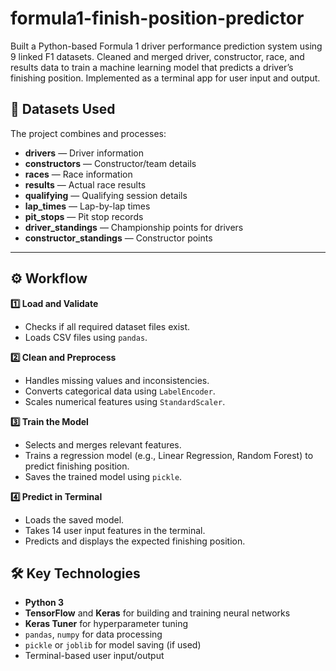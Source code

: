 # formula1-finish-position-predictor
Built a Python-based Formula 1 driver performance prediction system using 9 linked F1 datasets. Cleaned and merged driver, constructor, race, and results data to train a machine learning model that predicts a driver’s finishing position. Implemented as a terminal app for user input and output.
## 📂 **Datasets Used**

The project combines and processes:
- **drivers** — Driver information
- **constructors** — Constructor/team details
- **races** — Race information
- **results** — Actual race results
- **qualifying** — Qualifying session details
- **lap_times** — Lap-by-lap times
- **pit_stops** — Pit stop records
- **driver_standings** — Championship points for drivers
- **constructor_standings** — Constructor points

---

## ⚙️ **Workflow**

**1️⃣ Load and Validate**  
- Checks if all required dataset files exist.
- Loads CSV files using `pandas`.

**2️⃣ Clean and Preprocess**  
- Handles missing values and inconsistencies.
- Converts categorical data using `LabelEncoder`.
- Scales numerical features using `StandardScaler`.

**3️⃣ Train the Model**  
- Selects and merges relevant features.
- Trains a regression model (e.g., Linear Regression, Random Forest) to predict finishing position.
- Saves the trained model using `pickle`.

**4️⃣ Predict in Terminal**  
- Loads the saved model.
- Takes 14 user input features in the terminal.
- Predicts and displays the expected finishing position.

## 🛠️ **Key Technologies**

- **Python 3**
- **TensorFlow** and **Keras** for building and training neural networks
- **Keras Tuner** for hyperparameter tuning
- `pandas`, `numpy` for data processing
- `pickle` or `joblib` for model saving (if used)
- Terminal-based user input/output
